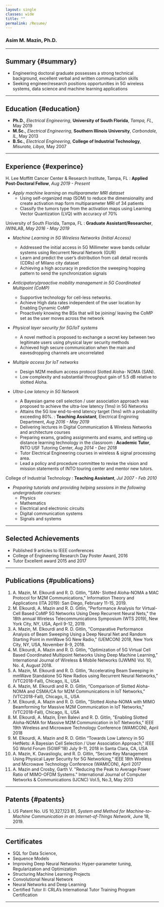 ```yaml
---
layout: single
classes: wide
title: ""
permalink: /Resume/
---
```


### Asim M. Mazin, Ph.D.
-----------------

## Summary {#summary}
- Engineering doctoral graduate possesses a strong technical background, excellent verbal and written communication skills
- Seeking engineer/research positions opportunities in 5G wireless systems, data science and machine learning applications

-----------------

## Education {#education}
 - **Ph.D.**, *Electrical Engineering*, **University of South Florida**,      *Tampa, FL*,       May 2019
 - **M.Sc.**, *Electrical Engineering*, **Southern Illinois University**,     *Carbondale, IL*,  May 2013
 - **B.Sc.**, *Electrical Engineering*, **College of Industrial Technology**, *Misurata, Libya*, May 2007

-----------------

## Experience {#experince}

H. Lee Moffitt Cancer Center & Research Institute, Tampa, FL
: **Applied Post-Doctoral Fellow**, *Aug 2019 - Present*
- *Apply machine learning on multiparameter MRI dataset*
    - Using self-organized map (SOM) to reduce the dimensionality and create activation map form multiparameter MRI of 34 patients
    - Classify the tumors type from the activation maps using Learning Vector Quantization  (LVQ) with accuracy of 70%

University of South Florida, Tampa, FL
: **Graduate Assistant/Researcher**, *i*WINLAB, *May 2016 - May 2019*
- *Machine Learning in 5G Wireless Networks (Initial Access)*
    - Addressed the initial access in 5G Millimeter wave bands cellular systems using Recurrent Neural Network (GUR)
    - Learn and predict the user’s distribution from call detail records (CDRs) of Milano city dataset
    - Achieving a high accuracy in prediction the sweeping hopping pattern to send the synchronization signals
- *Anticipatory/proactive mobility management in 5G Coordinated Multipoint (CoMP)*
    - Supportive technology for cell-less networks.
    - Achieve High data rates independent of the user location by Enabling Dynamic CoMP
    - Proactively knowing the BSs that will be joining/ leaving the CoMP set as the user moves across the network
- *Physical layer security for 5G/IoT systems*
    - A novel method is proposed to exchange a secret key between two legitimate users using physical layer security methods
    - Achieved high secure communication when the main and eavesdropping channels are uncorrelated
- *Multiple access for IoT networks*
    - Design M2M medium access protocol Slotted Aloha- NOMA (SAN).
    - Low complexity and substantial throughput gain of 5.5 dB relative to slotted Aloha.

- *Ultra-Low latency in 5G Network*
    - A Bayesian game cell selection / user association approach was proposed to achieve the ultra-low latency (1ms) in 5G Networks
    - Attains the 5G low end-to-end latency target (1ms) with a probability exceeding 80%.
: **Teaching Assistant**, Electrical Enginiring Department, *Aug 2016 - May 2019*
    - Delivering lectures in Digital Communication & Wireless Networks and architecture courses
    - Preparing exams, grading assignments and exams, and setting up distance learning technology in the classroom
: **Academic Tutor**, INTO USF Tutoring Center, *Aug 2014 - Dec 2018*
    - Tutor Electrical Engineering courses in wireless & signal processing area.
    - Lead a policy and procedure committee to revise the vision and mission statements of INTO touring center and mentor new tutors.

College of Industrial Technology
: **Teaching Assistant**, *Jul 2007 - Feb 2010*
- *Preparing tutorials and providing helping sessions in the following undergraduate courses:*
    - Physics
    - Mathematics
    - Electrical and electronic circuits
    - Digital communication systems
    - Signals and systems

-----------------

## Selected Achievements

  - Published 9 articles to IEEE conferences
  - College of Engineering Research Day Poster Award, 2016
  - Tutor Excellent award 2015 and 2017

------------------

## Publications {#publications}

  1. A. Mazin, M. Elkourdi and R. D. Gitlin, "SAN- Slotted Aloha-NOMA a MAC Protocol for M2M Communications," Information Theory and Applications (ITA 2019): San Diego, February 11-15, 2019.
  2. M. Elkourdi, A. Mazin and R. D. Gitlin, "Performance Analysis for Virtual-Cell Based CoMP 5G Networks Using Deep Recurrent Neural Nets," the 18th annual Wireless Telecommunications Symposium (WTS 2019), New York City, NY, USA, April 9-12, 2019.
  3. A. Mazin, M. Elkourdi and R. D. Gitlin, "Comparative Performance Analysis of Beam Sweeping Using a Deep Neural Net and Random Starting Point in mmWave 5G New Radio," (UEMCON) 2018, New York City, NY, USA, November 8-9, 2018.
  4. M. Elkourdi, A. Mazin and R. D. Gitlin, "Optimization of 5G Virtual Cell Based Coordinated Multipoint Networks Using Deep Machine Learning," International Journal of Wireless & Mobile Networks (IJWMN) Vol. 10, No. 4, August 2018.
  5. A. Mazin, M. Elkourdi and R. D. Gitlin, “Accelerating Beam Sweeping in mmWave Standalone 5G New Radios using Recurrent Neural Networks,” (VTC2018-Fall), Chicago, IL, USA
  6. A. Mazin, M. Elkourdi and R. D. Gitlin, “Comparison of Slotted Aloha-NOMA and CSMA/CA for M2M Communications in IoT Networks,” (VTC2018-Fall), Chicago, IL, USA
  7. M. Elkourdi, A. Mazin and R. D. Gitlin, "Slotted Aloha-NOMA with MIMO Beamforming for Massive M2M Communication in IoT Networks," (VTC2018-Fall), Chicago, IL, USA
  8. M. Elkourdi, A.  Mazin, Eren Balevi and R. D. Gitlin, "Enabling Slotted Aloha-NOMA for Massive M2M Communication in IoT Networks," IEEE 19th Wireless and Microwave Technology Conference (WAMICON), April 2018
  9. M. Elkourdi, A. Mazin and R. D. Gitlin “Towards Low Latency in 5G HetNets: A Bayesian Cell Selection / User Association Approach," IEEE 5G World Forum (5GWF'18) July 9-11, 2018 in Santa Clara, CA, USA
  10. A. Mazin, K. Davaslioglu, and R. D. Gitlin, “Secure Key Management Using Physical Layer Security for 5G Networking,” IEEE 18th Wireless and Microwave Technology Conference (WAMICON), April 2017
  11. A. Mazin and Crosby, Garth V. "Reducing the Peak to Average Power Ratio of MIMO-OFDM Systems." International Journal of Computer Networks & Communications (IJCNC) Vol.5, No.3, May 2013

  ------------------

## Patents {#patents}

  1. US Patent No. US 10,327,123 B1, *System and Method for Machine-to-Machine Communication in an Internet-of-Things Network*, June 18, 2019.

--------------------

## Certificates
  - SQL for Data Science,
  - Sequence Models
  - Improving Deep Neural Networks: Hyper-parameter tuning, Regularization and Optimization
  - Structuring Machine Learning Projects
  - Convolutional Neural Network
  - Neural Networks and Deep Learning
  - Certified Tutor II: CRLA’s International Tutor Training Program Certification

 --------------------



